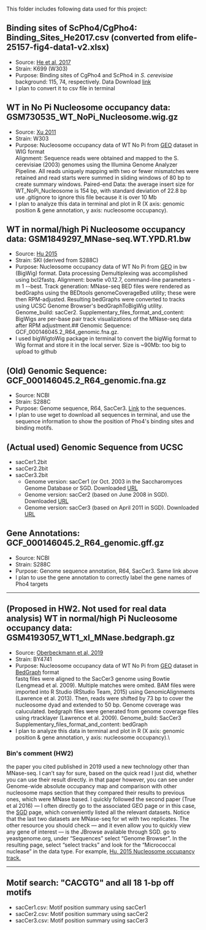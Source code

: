 This folder includes following data used for this project:
## Binding sites of ScPho4/CgPho4: Binding_Sites_He2017.csv (converted from elife-25157-fig4-data1-v2.xlsx)
- Source: [He et al, 2017](https://elifesciences.org/articles/25157)
- Strain: K699 (W303)
- Purpose: Binding sites of CgPho4 and ScPho4 in _S. cerevisiae_ background: 115, 74, respectively. Data Download [link](https://elifesciences.org/download/aHR0cHM6Ly9jZG4uZWxpZmVzY2llbmNlcy5vcmcvYXJ0aWNsZXMvMjUxNTcvZWxpZmUtMjUxNTctZmlnNC1kYXRhMS12Mi54bHN4/elife-25157-fig4-data1-v2.xlsx?_hash=IcmxB4nJvanOaBFmUOQAqHIJHNLlZJNWCY%2FkyTN1hGI%3D)
- I plan to convert it to csv file in terminal 
## WT in No Pi Nucleosome occupancy data: GSM730535_WT_NoPi_Nucleosome.wig.gz
- Source: [Xu 2011](https://www.ncbi.nlm.nih.gov/pmc/articles/PMC3127084/)
- Strain: W303
- Purpose: Nucleosome occupancy data of WT No Pi from [GEO](https://www.ncbi.nlm.nih.gov/geo/query/acc.cgi?acc=GSM730535) dataset in WIG format\
Alignment: Sequence reads were obtained and mapped to the S. cerevisiae (2003) genomes using the Illumina Genome Analyzer Pipeline. All reads uniquely mapping with two or fewer mismatches were retained and read starts were summed in sliding windows of 80 bp to create summary windows.
Paired-end Data: the average insert size for WT_NoPi_Nucleosome is 154 bp, with standard deviation of 22.8 bp\
use .gitignore to ignore this file because it is over 10 Mb
- I plan to analyze this data in terminal and plot in R (X axis: genomic position & gene annotation, y axis: nucleosome occupancy). 
## WT in normal/high Pi Nucleosome occupancy data: GSM1849297_MNase-seq.WT.YPD.R1.bw
- Source: [Hu 2015](https://www.ncbi.nlm.nih.gov/pmc/articles/PMC4793274/)
- Strain: SKI (derived from S288C)
- Purpose: Nucleosome occupancy data of WT No Pi from [GEO](https://www.ncbi.nlm.nih.gov/geo/query/acc.cgi?acc=GSM1849297) in bw (BigWig) format. Data processing	Demultiplexing was accomplished using bcl2fastq. Alignment: bowtie v0.12.7, command-line parameters -m 1 --best. Track generation: MNase-seq BED files were rendered as bedGraphs using the BEDtools genomeCoverageBed utility; these were then RPM-adjusted. Resulting bedGraphs were converted to tracks using UCSC Genome Browser's bedGraphToBigWig utility. Genome_build: sacCer2. Supplementary_files_format_and_content: BigWigs are per-base pair track visualizations of the MNase-seq data after RPM adjustment.## Genomic Sequence: GCF_000146045.2_R64_genomic.fna.gz. 
- I used bigWigtoWig package in terminal to convert the bigWig format to Wig format and store it in the local server. Size is ~90Mb: too big to upload to github
## (Old) Genomic Sequence: GCF_000146045.2_R64_genomic.fna.gz
- Source: NCBI
- Strain: S288C
- Purpose: Genome sequence, R64, SacCer3. [Link](https://www.ncbi.nlm.nih.gov/genome/15) to the sequences. 
- I plan to use wget to download all sequences in terminal, and use the sequence information to show the position of Pho4's binding sites and binding motifs. 
## (Actual used) Genomic Sequence from UCSC 
- sacCer1.2bit
- sacCer2.2bit
- sacCer3.2bit
  + Genome version: sacCer1 (or Oct. 2003 in the Saccharomyces Genome 
Database or SGD. Downloaded [URL](http://hgdownload.soe.ucsc.edu/goldenPath/sacCer1/bigZips/)
  + Genome version: sacCer2 (based on June 2008 in SGD). Downloaded [URL](http://hgdownload.soe.ucsc.edu/goldenPath/sacCer2/bigZips/)
  + Genome version: sacCer3 (based on April 2011 in SGD). Downloaded [URL](http://hgdownload.soe.ucsc.edu/goldenPath/sacCer3/bigZips/)
## Gene Annotations: GCF_000146045.2_R64_genomic.gff.gz
- Source: NCBI
- Strain: S288C
- Purpose: Genome sequence annotation, R64, SacCer3. Same link above
- I plan to use the gene annotation to correctly label the gene names of Pho4 targets
---
## (Proposed in HW2. Not used for real data analysis) WT in normal/high Pi Nucleosome occupancy data: GSM4193057_WT1_xl_MNase.bedgraph.gz
- Source: [Oberbeckmann et al, 2019](https://pubmed.ncbi.nlm.nih.gov/31694866/)
- Strain: BY4741
- Purpose: Nucleosome occupancy data of WT No Pi from [GEO](https://www.ncbi.nlm.nih.gov/geo/query/acc.cgi?acc=GSM4193057) dataset in [BedGraph](https://genome.ucsc.edu/goldenPath/help/bedgraph.html) format\
fastq files were aligned to the SacCer3 genome using Bowtie (Lengmead et al. 2009). Multiple matches were omited.
BAM files were imported into R Studio (RStudio Team, 2015) using GenomicAlignments (Lawrence et al. 2013). Then, reads were shifted by 73 bp to cover the nucleosome dyad and extended to 50 bp. Genome coverage was caluculated.
bedgraph files were generated from genome coverage files using rtracklayer (Lawrence et al. 2009).
Genome_build: SacCer3
Supplementary_files_format_and_content: bedGraph
- I plan to analyze this data in terminal and plot in R (X axis: genomic position & gene annotation, y axis: nucleosome occupancy).\
### Bin's comment (HW2)
the paper you cited published in 2019 used a new technology other than MNase-seq. I can’t say for sure, based on the quick read I just did, whether you can use their result directly. in that paper however, you can see under Genome-wide absolute occupancy map and comparison with other nucleosome maps section that they compared their results to previous ones, which were MNase based. I quickly followed the second paper (True et al 2016) — I often directly go to the associated GEO page or in this case, the [SGD](yeastgenome.org) page, which conveniently listed all the relevant datasets. Notice that the last two datasets are MNase-seq for wt with two replicates. The other resource you should check — and it even allow you to quickly view any gene of interest — is the JBrowse available through SGD. go to yeastgenome.org, under “Sequences” select “Genome Browser”. In the resulting page, select “select tracks” and look for the “Micrococcal nuclease” in the data type. For example, [Hu, 2015 Nucleosome occupancy track.](https://browse.yeastgenome.org/?loc=chrII%3A429439..431404&tracks=DNA%2CAll%20Annotated%20Sequence%20Features%2Cyoung_cells_nucleosomes%2CHu_2015_MNase-seq_WT-YPD%2CHu_2015_MNase-seq_WT%2CH3H4_Nucleosome_positions&highlight=)

---
## Motif search: "CACGTG" and all 18 1-bp off motifs
- sacCer1.csv: Motif position summary using sacCer1
- sacCer2.csv: Motif position summary using sacCer2
- sacCer3.csv: Motif position summary using sacCer3
